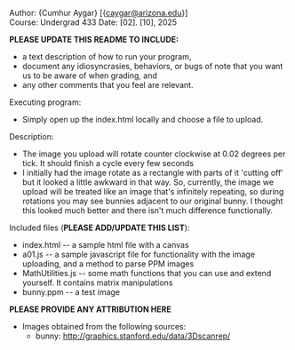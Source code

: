 Author: {Cumhur Aygar} [{caygar@arizona.edu}]  
Course: Undergrad 433
Date: [02]. [10], 2025

**PLEASE UPDATE THIS README TO INCLUDE:**
* a text description of how to run your program, 
* document any idiosyncrasies, behaviors, or bugs of note that you want us to be aware of when grading, and
* any other comments that you feel are relevant.

Executing program:
- Simply open up the index.html locally and choose a file to upload.


Description:
- The image you upload will rotate counter clockwise at 0.02 degrees per tick. It should finish a cycle every few seconds
- I initially had the image rotate as a rectangle with parts of it 'cutting off' but it looked a little awkward in that way. So, currently, the image we upload will be treated like an image that's infinitely repeating, so during rotations you may see bunnies adjacent to our original bunny. I thought this looked much better and there isn't much difference functionally.

Included files (**PLEASE ADD/UPDATE THIS LIST**):
* index.html    -- a sample html file with a canvas
* a01.js        -- a sample javascript file for functionality with the image uploading, and a method to parse PPM images
* MathUtilities.js		-- some math functions that you can use and extend yourself. It contains matrix manipulations
* bunny.ppm     -- a test image


**PLEASE PROVIDE ANY ATTRIBUTION HERE**
* Images obtained from the following sources:
  * bunny: http://graphics.stanford.edu/data/3Dscanrep/  